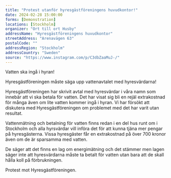 ```yaml
---
title: "Protest utanför hyresgästföreningens huvudkontor!"
date: 2024-02-28 15:00:00
forms: [Demonstration]
locations: [Stockholm]
organizer: "Ort till ort Husby"
addressName: "Hyresgästföreningens huvudkontor"
streetAddress: "Arenavägen 63"
postalCode: ""
addressRegion: "Stockholm"
addressCountry: "Sweden"
source: "https://www.instagram.com/p/C3dbZaaMuJ-/"
---
```

Vatten ska ingå i hyran!

Hyresgästföreningen måste säga upp vattenavtalet med hyresvärdarna!

Hyresgästföreningen har skrivit avtal med hyresvärdar i våra namn som innebär att vi ska betala för vatten. Det har visat sig bli en rejäl extrakostnad för många även om lite vatten kommer ingå i hyran. Vi har försökt att diskutera med Hyresgästföreningen om problemet med det har varit utan resultat.

Vattenmätning och betalning för vatten finns redan i en del hus runt om i Stockholm och alla hyrsvärdar vill införa det för att kunna tjäna mer pengar på hyresgästerna. Vissa hyresgäster får en extrakostnad på över 700 kronor även om de är sparsamma med vatten.

De säger att det finns en lag om energimätning och det stämmer men lagen säger inte att hyresvärdarna måste ta betalt för vatten utan bara att de skall hålla koll på förbrukningen.

Protest mot Hyresgästföreningen.